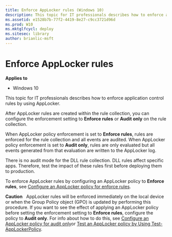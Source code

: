 ```yaml
---
title: Enforce AppLocker rules (Windows 10)
description: This topic for IT professionals describes how to enforce application control rules by using AppLocker.
ms.assetid: e1528b7b-77f2-4419-8e27-c9cc3721d96d
ms.prod: W10
ms.mktglfcycl: deploy
ms.sitesec: library
author: brianlic-msft
---
```


# Enforce AppLocker rules


**Applies to**

-   Windows 10

This topic for IT professionals describes how to enforce application control rules by using AppLocker.

After AppLocker rules are created within the rule collection, you can configure the enforcement setting to **Enforce rules** or **Audit only** on the rule collection.

When AppLocker policy enforcement is set to **Enforce rules**, rules are enforced for the rule collection and all events are audited. When AppLocker policy enforcement is set to **Audit only**, rules are only evaluated but all events generated from that evaluation are written to the AppLocker log.

There is no audit mode for the DLL rule collection. DLL rules affect specific apps. Therefore, test the impact of these rules first before deploying them to production.

To enforce AppLocker rules by configuring an AppLocker policy to **Enforce rules**, see [Configure an AppLocker policy for enforce rules](configure-an-applocker-policy-for-enforce-rules.md).

**Caution**  
AppLocker rules will be enforced immediately on the local device or when the Group Policy object (GPO) is updated by performing this procedure. If you want to see the effect of applying an AppLocker policy before setting the enforcement setting to **Enforce rules**, configure the policy to **Audit only**. For info about how to do this, see [Configure an AppLocker policy for audit only](configure-an-applocker-policy-for-audit-only.md)or [Test an AppLocker policy by Using Test-AppLockerPolicy](test-an-applocker-policy-by-using-test-applockerpolicy.md).

 

 

 





